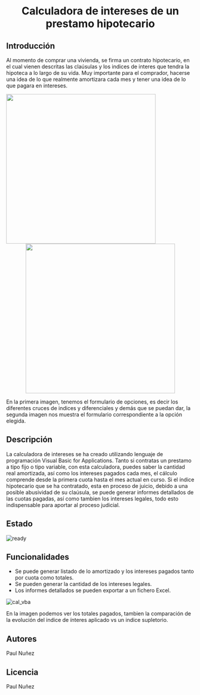 # <h1 align="center"> Calculadora de intereses de un prestamo hipotecario </h1>

## Introducción

Al momento de comprar una vivienda, se firma un contrato hipotecario, en el cual vienen descritas las claúsulas y los indices de interes que tendra la hipoteca a lo largo de su vida.
Muy importante para el comprador, hacerse una idea de lo que realmente amortizara cada mes y tener una idea de lo que pagara en intereses.

<img align="left" width="400" height="400" src="https://github.com/Paul243654/Calculadora_hipotecaria_VBA/assets/112754073/84432f7f-c0fc-4ae0-a231-de8ac25e8ccc"> 
<p align="center">
  <img width="400" height="400" src="https://github.com/Paul243654/Calculadora_hipotecaria_VBA/assets/112754073/b23b5337-0f70-4472-920d-e022ed8e9904">   
</p>


En la primera imagen, tenemos el formulario de opciones, es decir los diferentes cruces de indices y diferenciales y demás que se puedan dar, la segunda imagen nos muestra el formulario correspondiente a la opción elegida.


## Descripción

La calculadora de intereses se ha creado utilizando lenguaje de programación Visual Basic for Applications.
Tanto si contratas un prestamo a tipo fijo o tipo variable, con esta calculadora, puedes saber la cantidad real amortizada, así como los intereses pagados cada mes, el cálculo comprende desde la primera cuota hasta el mes actual en curso.
Si el índice hipotecario que se ha contratado, esta en proceso de juicio, debido a una posible abusividad de su claúsula, se puede generar informes detallados de las cuotas pagadas, así como tambien los intereses legales, todo esto indispensable para aportar al proceso judicial.

## Estado

![ready](https://github.com/Paul243654/Calculadora_hipotecaria_VBA/assets/112754073/9c8c9455-72ab-46e8-8776-29fdf4fb7b48)


## Funcionalidades

- Se puede generar listado de lo amortizado y los intereses pagados tanto por cuota como totales.
- Se pueden generar la cantidad de los intereses legales.
- Los informes detallados se pueden exportar a un fichero Excel.

![cal_vba](https://github.com/Paul243654/Calculadora_hipotecaria_VBA/assets/112754073/fe983d9f-6db3-4f4d-937d-2c1e497e1290)


En la imagen podemos ver los totales pagados, tambien la comparación de la evolución del indice de ínteres aplicado vs un indice supletorio.

## Autores

Paul Nuñez

## Licencia

Paul Nuñez
